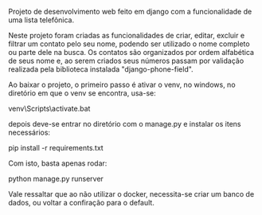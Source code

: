 Projeto de desenvolvimento web feito em django com a funcionalidade de uma lista telefônica.

Neste projeto foram criadas as funcionalidades de criar, editar, excluir e filtrar um contato pelo seu nome, podendo ser utilizado o nome completo ou parte dele na busca. Os contatos são organizados por ordem alfabética de seus nome e, ao serem criados seus números passam por validação realizada pela biblioteca instalada "django-phone-field".

Ao baixar o projeto, o primeiro passo é ativar o venv, no windows, no diretório em que o venv se encontra, usa-se:

venv\Scripts\activate.bat

depois deve-se entrar no diretório com o manage.py e instalar os itens necessários:

pip install -r requirements.txt

Com isto, basta apenas rodar:

python manage.py runserver 

Vale ressaltar que ao não utilizar o docker, necessita-se criar um banco de dados, ou voltar a confiração para o default.
